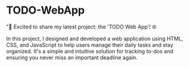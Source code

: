 # TODO-WebApp

"🚀 Excited to share my latest project: the 'TODO Web App'! 🌐

In this project, I designed and developed a web application using HTML, CSS, and JavaScript to help users manage their daily tasks and stay organized. It's a simple and intuitive solution for tracking to-dos and ensuring you never miss an important deadline again.
